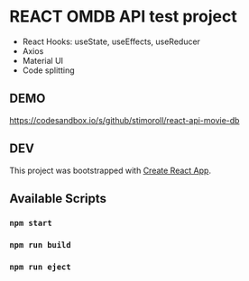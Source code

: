 # REACT OMDB API test project

- React Hooks: useState, useEffects, useReducer
- Axios
- Material UI
- Code splitting

## DEMO

https://codesandbox.io/s/github/stimoroll/react-api-movie-db

## DEV

This project was bootstrapped with [Create React App](https://github.com/facebook/create-react-app).

## Available Scripts

### `npm start`

### `npm run build`

### `npm run eject`
